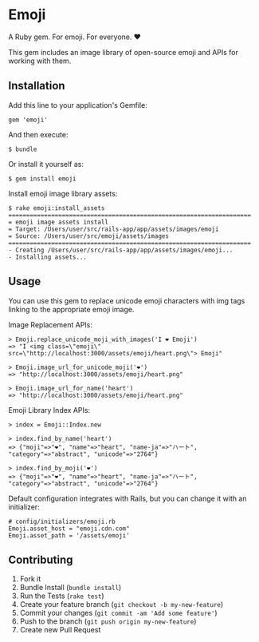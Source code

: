 # Emoji

A Ruby gem. For emoji. For everyone. :heart:

This gem includes an image library of open-source emoji and APIs for working with them.

## Installation

Add this line to your application's Gemfile:

    gem 'emoji'

And then execute:

    $ bundle

Or install it yourself as:

    $ gem install emoji
    
Install emoji image library assets:

    $ rake emoji:install_assets
    ====================================================================
    = emoji image assets install
    = Target: /Users/user/src/rails-app/app/assets/images/emoji
    = Source: /Users/user/src/emoji/assets/images
    ====================================================================
    - Creating /Users/user/src/rails-app/app/assets/images/emoji...
    - Installing assets...

## Usage

You can use this gem to replace unicode emoji characters with img tags linking to the appropriate emoji image.

Image Replacement APIs:

    > Emoji.replace_unicode_moji_with_images('I ❤ Emoji')
    => "I <img class=\"emoji\" src=\"http://localhost:3000/assets/emoji/heart.png\"> Emoji"

    > Emoji.image_url_for_unicode_moji('❤')
    => "http://localhost:3000/assets/emoji/heart.png"
    
    > Emoji.image_url_for_name('heart')
    => "http://localhost:3000/assets/emoji/heart.png"

Emoji Library Index APIs:

    > index = Emoji::Index.new
    
    > index.find_by_name('heart')
    => {"moji"=>"❤", "name"=>"heart", "name-ja"=>"ハート", "category"=>"abstract", "unicode"=>"2764"}
    
    > index.find_by_moji('❤')
    => {"moji"=>"❤", "name"=>"heart", "name-ja"=>"ハート", "category"=>"abstract", "unicode"=>"2764"}

Default configuration integrates with Rails, but you can change it with an initializer:
    
    # config/initializers/emoji.rb
    Emoji.asset_host = "emoji.cdn.com"
    Emoji.asset_path = '/assets/emoji'
    

## Contributing

1. Fork it
2. Bundle Install (`bundle install`)
3. Run the Tests (`rake test`)
2. Create your feature branch (`git checkout -b my-new-feature`)
3. Commit your changes (`git commit -am 'Add some feature'`)
4. Push to the branch (`git push origin my-new-feature`)
5. Create new Pull Request
